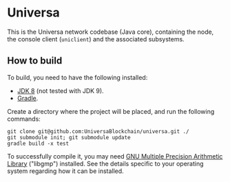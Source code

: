 # Universa

This is the Universa network codebase (Java core), containing the node, the console client (`uniclient`) and the associated subsystems.

## How to build

To build, you need to have the following installed:

- [JDK 8](http://www.oracle.com/technetwork/java/javase/downloads/jdk8-downloads-2133151.html) (not tested with JDK 9).
- [Gradle](https://gradle.org/install).

Create a directory where the project will be placed, and run the following commands:

    git clone git@github.com:UniversaBlockchain/universa.git ./
    git submodule init; git submodule update
    gradle build -x test

To successfully compile it, you may need [GNU Multiple Precision Arithmetic Library](http://gmplib.org/) ("libgmp") installed. See the details specific to your operating system regarding how it can be installed.
